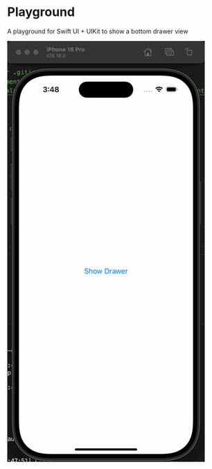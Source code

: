 # Playground

A playground for Swift UI + UIKit to show a bottom drawer view

![Demo](./docs/demo.gif)
